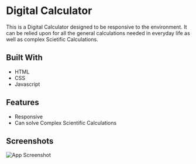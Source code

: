
# Digital Calculator

This is a Digital Calculator designed to be responsive to the environment.
It can be relied upon for all the general calculations needed in everyday life as well as complex Scietific Calculations.



## Built With

- HTML
- CSS
- Javascript


## Features

- Responsive
- Can solve Complex Scientific Calculations 



## Screenshots

![App Screenshot](https://github.com/shikha1304/digital-calculator/blob/master/eb4d99fd38a33d4f30aa43169c8ecc4cb67ab895/Screenshot%20.png?raw=true)

